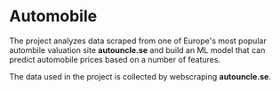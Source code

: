 # Automobile

The project analyzes data scraped from one of Europe's most popular autombile valuation site **autouncle.se** and build an ML model that can predict automobile prices based on a number of features.

The data used in the project is collected by webscraping **autouncle.se**.
